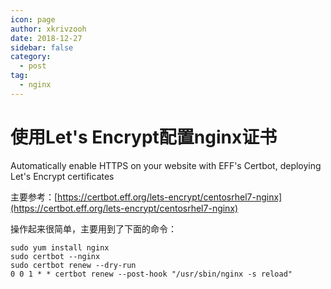 ```yaml
---
icon: page
author: xkrivzooh
date: 2018-12-27
sidebar: false
category:
  - post
tag:
  - nginx
---
```


# 使用Let's Encrypt配置nginx证书

Automatically enable HTTPS on your website with EFF's Certbot, deploying Let's Encrypt certificates

主要参考：[https://certbot.eff.org/lets-encrypt/centosrhel7-nginx](https://certbot.eff.org/lets-encrypt/centosrhel7-nginx)

操作起来很简单，主要用到了下面的命令：

```shell
sudo yum install nginx
sudo certbot --nginx
sudo certbot renew --dry-run
0 0 1 * * certbot renew --post-hook "/usr/sbin/nginx -s reload"
```

<!-- @include: ../scaffolds/post_footer.md -->
